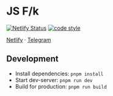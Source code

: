 # JS F/k

[![Netlify Status](https://api.netlify.com/api/v1/badges/88839670-d62b-4c07-9932-30d67a00fd65/deploy-status)](https://app.netlify.com/projects/js-f-k/deploys)
[![code style](https://antfu.me/badge-code-style.svg)](https://github.com/antfu/eslint-config)

[Netlify](http://js-f-k.netlify.app/) · [Telegram](https://t.me/js_f_k)

## Development

- Install dependencies: `pnpm install`
- Start dev-server: `pnpm run dev`
- Build for production: `pnpm run build`

